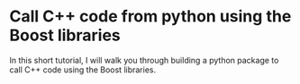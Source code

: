 # Call C++ code from python using the Boost libraries
In this short tutorial, I will walk you through building a python package to call C++ code using the Boost libraries.
